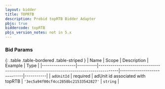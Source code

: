 ```yaml
---
layout: bidder
title: TOPRTB
description: Prebid topRTB Bidder Adapter
pbjs: true
biddercode: topRTB
pbjs_version_notes: not in 5.x
---
```



### Bid Params

{: .table .table-bordered .table-striped }
| Name            | Scope    | Description                                                                            | Example                     | Type      |
|-----------------|----------|----------------------------------------------------------------------------------------|-----------------------------|-----------|
| `adUnitId`   | required | adUnit id associated with topRTB                                                      | `'3ec5a94f00cf4cc2858bc21533542827'`                         | `string` |
